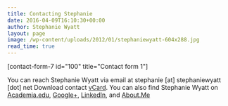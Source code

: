 ```yaml
---
title: Contacting Stephanie
date: 2016-04-09T16:10:30+00:00
author: Stephanie Wyatt
layout: page
image: /wp-content/uploads/2012/01/stephaniewyatt-604x288.jpg
read_time: true
---
```

[contact-form-7 id="100" title="Contact form 1"]

You can reach Stephanie Wyatt via email at stephanie [at] stephaniewyatt [dot] net
Download contact <a title="StephanieWyatt.tell vCard download link" href="http://stephaniewyatt.net/stephaniewyatt.tel.vcf" target="_blank">vCard</a>. You can also find Stephanie Wyatt on <a title="Stephanie Wyatt on Academia.edu" href="http://academia.stephaniewyatt.net" target="_blank">Academia.edu</a>, <a title="Stephanie Wyatt Google Plus" href="http://g.stephaniewyatt.net" target="_blank">Google+</a>, <a title="Stephanie Wyatt on LinkedIn" href="http://stephaniewyatt.in" target="_blank">LinkedIn</a>, and <a title="Stephanie Wyatt on About Me" href="http://Stephaniewyatt.me" target="_blank">About.Me</a>
